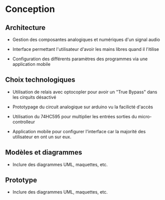 # Conception

## Architecture

- Gestion des composantes analogiques et numériques d'un signal audio

- Interface permettant l'utilisateur d'avoir les mains libres quand il l'itilise

- Configuration des différents paramètres des programmes via une application mobile

## Choix technologiques

- Utilisation de relais avec optocopler pour avoir un "True Bypass" dans les cirquits désactivé

- Prototypage du circuit analogique sur arduino vu la facilicté d'accès

- Utilisation du 74HC595 pour multiplier les entrées sorties du micro-controlleur

- Application mobile pour configurer l'interface car la majorité des utilisateur en ont un sur eux.

## Modèles et diagrammes

- Inclure des diagrammes UML, maquettes, etc.

## Prototype

- Inclure des diagrammes UML, maquettes, etc.
